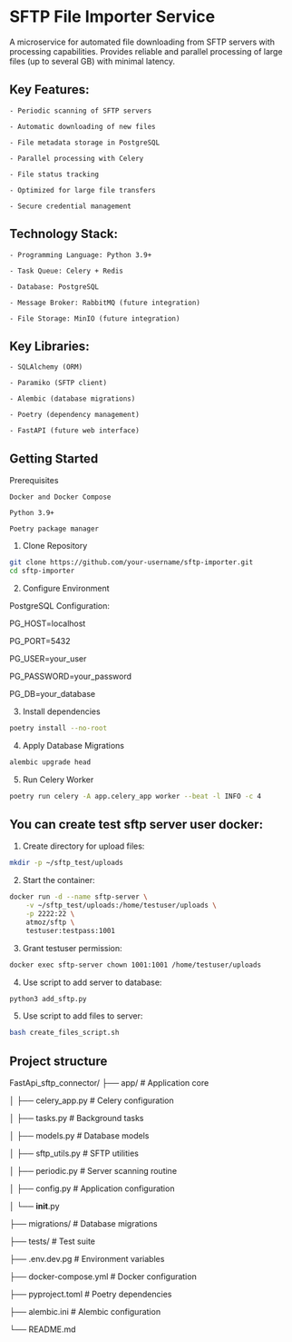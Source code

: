 # SFTP File Importer Service
A microservice for automated file downloading from SFTP servers with processing capabilities. Provides reliable and parallel processing of large files (up to several GB) with minimal latency.

## Key Features:

    - Periodic scanning of SFTP servers

    - Automatic downloading of new files

    - File metadata storage in PostgreSQL

    - Parallel processing with Celery

    - File status tracking

    - Optimized for large file transfers

    - Secure credential management

## Technology Stack:

    - Programming Language: Python 3.9+

    - Task Queue: Celery + Redis

    - Database: PostgreSQL

    - Message Broker: RabbitMQ (future integration)

    - File Storage: MinIO (future integration)

## Key Libraries:

    - SQLAlchemy (ORM)

    - Paramiko (SFTP client)

    - Alembic (database migrations)

    - Poetry (dependency management)

    - FastAPI (future web interface)

## Getting Started

Prerequisites

    Docker and Docker Compose

    Python 3.9+

    Poetry package manager

1. Clone Repository

```sh
git clone https://github.com/your-username/sftp-importer.git
cd sftp-importer
```

2. Configure Environment

PostgreSQL Configuration:

PG_HOST=localhost

PG_PORT=5432

PG_USER=your_user

PG_PASSWORD=your_password

PG_DB=your_database

3. Install dependencies

```sh
poetry install --no-root
```

4. Apply Database Migrations

```sh
alembic upgrade head
```

5. Run Celery Worker

```sh
poetry run celery -A app.celery_app worker --beat -l INFO -c 4
```

## You can create test sftp server user docker:

1. Create directory for upload files:

```sh
mkdir -p ~/sftp_test/uploads
```

2. Start the container:

```sh
docker run -d --name sftp-server \
    -v ~/sftp_test/uploads:/home/testuser/uploads \
    -p 2222:22 \
    atmoz/sftp \
    testuser:testpass:1001
```

3. Grant testuser permission:

```sh
docker exec sftp-server chown 1001:1001 /home/testuser/uploads
```

4. Use script to add server to database:

```sh
python3 add_sftp.py
```

5. Use script to add files to server:

```sh
bash create_files_script.sh
```

## Project structure

FastApi_sftp_connector/
├── app/                   # Application core

│   ├── celery_app.py      # Celery configuration

│   ├── tasks.py           # Background tasks

│   ├── models.py          # Database models

│   ├── sftp_utils.py      # SFTP utilities

│   ├── periodic.py        # Server scanning routine   

│   ├── config.py          # Application configuration

│   └── __init__.py

├── migrations/            # Database migrations

├── tests/                 # Test suite

├── .env.dev.pg            # Environment variables

├── docker-compose.yml     # Docker configuration

├── pyproject.toml         # Poetry dependencies

├── alembic.ini            # Alembic configuration

└── README.md
